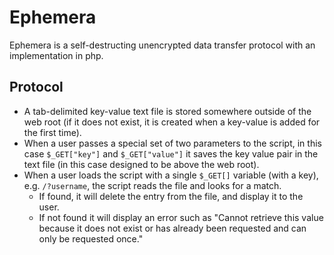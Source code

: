 # Ephemera
Ephemera is a self-destructing unencrypted data transfer protocol with an implementation in php.

## Protocol

- A tab-delimited key-value text file is stored somewhere outside of the web root (if it does not exist, it is created when a key-value is added for the first time).
- When a user passes a special set of two parameters to the script, in this case `$_GET["key"]` and `$_GET["value"]` it saves the key value pair in the text file (in this case designed to be above the web root).
- When a user loads the script with a single `$_GET[]` variable (with a key), e.g. `/?username`, the script reads the file and looks for a match.
    - If found, it will delete the entry from the file, and display it to the user.
    - If not found it will display an error such as "Cannot retrieve this value because it does not exist or has already been requested and can only be requested once."


